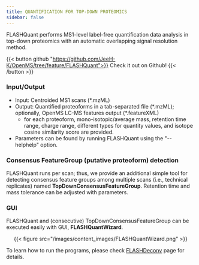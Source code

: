 ```yaml
---
title: QUANTIFICATION FOR TOP-DOWN PROTEOMICS
sidebar: false
---
```


FLASHQuant performs MS1-level label-free quantification data analysis in top-down proteomics with an automatic overlapping signal resolution method. 

{{< button github "https://github.com/JeeH-K/OpenMS/tree/feature/FLASHQuant">}}
Check it out on Github!
{{< /button >}}

### Input/Output
- Input: Centroided MS1 scans (*.mzML)
- Output: Quantified proteoforms in a tab-separated file (*.mzML); optionally, OpenMS LC-MS features output (\*.featureXML)
  - for each proteoform, mono-isotopic/average mass, retention time range, charge range, different types for quantity values, and isotope cosine similarity score are provided.
- Parameters can be found by running FLASHQuant using the "--helphelp" option.

### Consensus FeatureGroup (putative proteoform) detection
FLASHQuant runs per scan; thus, we provide an additional simple tool for detecting consensus feature groups among multiple scans (i.e., technical replicates) named **TopDownConsensusFeatureGroup**. Retention time and mass tolerance can be adjusted with parameters.

### GUI
FLASHQuant and (consecutive) TopDownConsensusFeatureGroup can be executed easily with GUI, **FLASHQuantWizard**.
<center>{{< figure src="/images/content_images/FLASHQuantWizard.png" >}}</center>

To learn how to run the programs, please check <a href="/application/flashdeconv/">FLASHDeconv</a> page for details.
